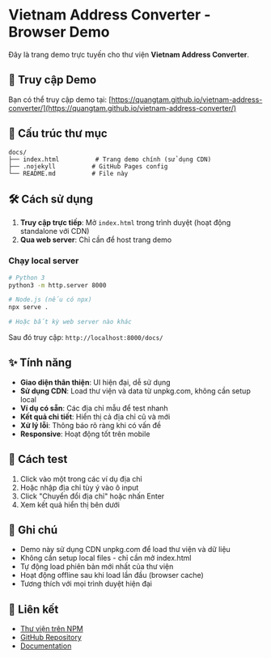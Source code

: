 # Vietnam Address Converter - Browser Demo

Đây là trang demo trực tuyến cho thư viện **Vietnam Address Converter**.

## 🚀 Truy cập Demo

Bạn có thể truy cập demo tại: [https://quangtam.github.io/vietnam-address-converter/](https://quangtam.github.io/vietnam-address-converter/)

## 📁 Cấu trúc thư mục

```
docs/
├── index.html          # Trang demo chính (sử dụng CDN)
├── .nojekyll          # GitHub Pages config
└── README.md          # File này
```

## 🛠️ Cách sử dụng

1. **Truy cập trực tiếp**: Mở `index.html` trong trình duyệt (hoạt động standalone với CDN)
2. **Qua web server**: Chỉ cần để host trang demo

### Chạy local server

```bash
# Python 3
python3 -m http.server 8000

# Node.js (nếu có npx)
npx serve .

# Hoặc bất kỳ web server nào khác
```

Sau đó truy cập: `http://localhost:8000/docs/`

## ✨ Tính năng

- **Giao diện thân thiện**: UI hiện đại, dễ sử dụng
- **Sử dụng CDN**: Load thư viện và data từ unpkg.com, không cần setup local
- **Ví dụ có sẵn**: Các địa chỉ mẫu để test nhanh
- **Kết quả chi tiết**: Hiển thị cả địa chỉ cũ và mới
- **Xử lý lỗi**: Thông báo rõ ràng khi có vấn đề
- **Responsive**: Hoạt động tốt trên mobile

## 🎯 Cách test

1. Click vào một trong các ví dụ địa chỉ
2. Hoặc nhập địa chỉ tùy ý vào ô input
3. Click "Chuyển đổi địa chỉ" hoặc nhấn Enter
4. Xem kết quả hiển thị bên dưới

## 📝 Ghi chú

- Demo này sử dụng CDN unpkg.com để load thư viện và dữ liệu
- Không cần setup local files - chỉ cần mở index.html
- Tự động load phiên bản mới nhất của thư viện
- Hoạt động offline sau khi load lần đầu (browser cache)
- Tương thích với mọi trình duyệt hiện đại

## 🔗 Liên kết

- [Thư viện trên NPM](https://www.npmjs.com/package/vietnam-address-converter)
- [GitHub Repository](https://github.com/quangtam/vietnam-address-converter)
- [Documentation](../README.md)
